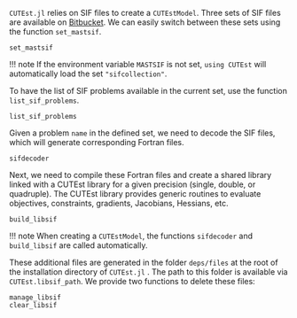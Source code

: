 `CUTEst.jl` relies on SIF files to create a `CUTEstModel`.
Three sets of SIF files are available on [Bitbucket](https://bitbucket.org/optrove/workspace/repositories/).
We can easily switch between these sets using the function `set_mastsif`.

```@docs
set_mastsif
```

!!! note
    If the environment variable `MASTSIF` is not set, `using CUTEst` will automatically load the set `"sifcollection"`.

To have the list of SIF problems available in the current set, use the function `list_sif_problems`.

```@docs
list_sif_problems
```

Given a problem `name` in the defined set, we need to decode the SIF files, which will generate corresponding Fortran files.

```@docs
sifdecoder
```

Next, we need to compile these Fortran files and create a shared library linked with a CUTEst library for a given precision (single, double, or quadruple).
The CUTEst library provides generic routines to evaluate objectives, constraints, gradients, Jacobians, Hessians, etc.

```@docs
build_libsif
```

!!! note
    When creating a `CUTEstModel`, the functions `sifdecoder` and `build_libsif` are called automatically.

These additional files are generated in the folder `deps/files` at the root of the installation directory of `CUTEst.jl` .
The path to this folder is available via `CUTEst.libsif_path`.
We provide two functions to delete these files:

```@docs
manage_libsif
clear_libsif
```

